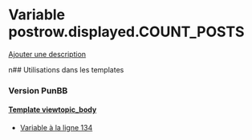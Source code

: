 # Variable postrow.displayed.COUNT_POSTS
[Ajouter une description](https://fa-tvars.appspot.com/postrow.displayed.COUNT_POSTS)

n## Utilisations dans les templates

### Version PunBB

#### [Template viewtopic_body](punbb/viewtopic_body.md)
* [Variable à la ligne 134](../punbb/viewtopic_body.tpl#L134)